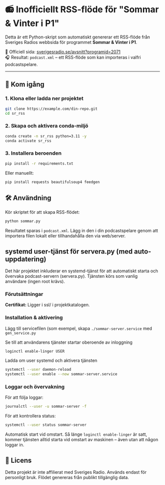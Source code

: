 # 📻 Inofficiellt RSS-flöde för "Sommar & Vinter i P1"

Detta är ett Python-skript som automatiskt genererar ett RSS-flöde från Sveriges Radios webbsida för programmet **Sommar & Vinter i P1**.

🔗 Officiell sida: [sverigesradio.se/avsnitt?programid=2071](https://sverigesradio.se/avsnitt?programid=2071)  
🎧 Resultat: `podcast.xml` – ett RSS-flöde som kan importeras i valfri podcastspelare.

---

## 🚀 Kom igång

### 1. Klona eller ladda ner projektet

```bash
git clone https://example.com/din-repo.git
cd sr_rss
```

### 2. Skapa och aktivera conda-miljö

```bash
conda create -n sr_rss python=3.11 -y
conda activate sr_rss
```

### 3. Installera beroenden

```bash
pip install -r requirements.txt
```

Eller manuellt:

```bash
pip install requests beautifulsoup4 feedgen
```

## 🛠️ Användning

Kör skriptet för att skapa RSS-flödet:

```bash
python sommar.py
```

Resultatet sparas i `podcast.xml`. Lägg in den i din podcastspelare genom att importera filen lokalt eller tillhandahålla den via web/server.

## systemd user-tjänst för servera.py (med auto-uppdatering)

Det här projektet inkluderar en systemd-tjänst för att automatiskt starta och övervaka podcast-servern (servera.py). Tjänsten körs som vanlig användare (ingen root krävs).

### Förutsättningar

**Certifikat:** Ligger i ssl/ i projektkatalogen.

### Installation & aktivering

Lägg till servicefilen (som exempel, skapa `./sommar-server.service` med `gen_service.py`

Se till att användarens tjänster startar oberoende av inloggning

```bash
loginctl enable-linger USER
```

Ladda om user systemd och aktivera tjänsten

```bash
systemctl --user daemon-reload
systemctl --user enable --now sommar-server.service
```

### Loggar och övervakning

För att följa loggar:

```bash
journalctl --user -u sommar-server -f
```

För att kontrollera status:

```bash
systemctl --user status sommar-server
```

Automatisk start vid omstart. Så länge `loginctl enable-linger` är satt, kommer tjänsten alltid starta vid omstart av maskinen – även utan att någon loggar in.

## 📜 Licens

Detta projekt är inte affilierat med Sveriges Radio. Används endast för personligt bruk. Flödet genereras från publikt tillgänglig data.
